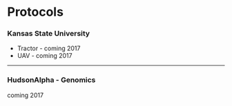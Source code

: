 # Protocols


### Kansas State University

- Tractor - coming 2017
- UAV - coming 2017

------------------

### HudsonAlpha - Genomics


coming 2017






